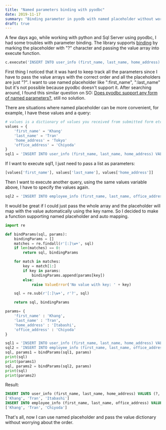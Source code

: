 ```yaml
---
title: "Named parameters binding with pyodbc"
date: 2019-11-17
summary: "Binding parameter in pyodb with named placeholder without worrying about order"
draft: true
---
```


A few days ago, while working with python and Sql Server using pyodbc, I had some troubles with parameter binding. The library supports [binding](https://github.com/mkleehammer/pyodbc/wiki/Binding-Parameters) by marking the placeholder with "?" character and passing the value array into execute function.
```Python
c.execute('INSERT INTO user_info (first_name, last_name, home_address) VALUES (?, ?, ?)', [first_name, last_name, home_address])
```
First thing I noticed that it was hard to keep track all the parameters since I have to pass the value arrays with the correct order and all the placeholders are just "?". I want to use named placeholder like ":first_name", ":last_name" but it's not possible because pyodbc doesn't support it. After searching around, I found this similar question on SO: [Does pyodbc support any form of named parameters?](https://stackoverflow.com/questions/32748982/does-pyodbc-support-any-form-of-named-parameters), still no solution.


There are situations where named placeholder can be more convenient, for example, I have these values and a query:
```Python
# values is a dictionary of values you received from submitted form etc
values = {
    'first_name' = 'Khang'
    'last_name' = 'Tran'
    'home_address' = 'Tokyo'
    'office_address' = 'Chiyoda'
}
sql1 = 'INSERT INTO user_info (first_name, last_name, home_address) VALUES (?, ?, ?)'
```
If I want to execute sql1, I just need to pass a list as parameters:
```Python
[values['first_name'], values['last_name'], values['home_address']]
```
Then I want to execute another query, using the same values variable above, I have to specify the values again.
```Python
sql2 = 'INSERT INTO employee_info (first_name, last_name, office_address) VALUES (?, ?, ?)'
```
It would be great if I could just pass the whole array and the placeholder will map with the value automatically using the key name.
So I decided to make a function supporting named placeholder and auto mapping.
```Python
import re

def bindParams(sql, params):
    bindingParams = []
    matches = re.findall(r'[:]\w+', sql)
    if len(matches) == 0:
        return sql, bindingParams

    for match in matches:
        key = match[1:]
        if key in params:
            bindingParams.append(params[key])
        else:
            raise ValueError('No value with key: ' + key)

    sql = re.sub(r'[:]\w+', r'?', sql)

    return sql, bindingParams

params= {
    'first_name' : 'Khang',
    'last_name' : 'Tran',
    'home_address' : 'Itabashi',
    'office_address' : 'Chiyoda'
}

sql1 = 'INSERT INTO user_info (first_name, last_name, home_address) VALUES (:first_name, :last_name, :home_address)'
sql2 = 'INSERT INTO employee_info (first_name, last_name, office_address) VALUES (:first_name, :last_name, :office_address)'
sql, params1 = bindParams(sql1, params)
print(sql)
print(params1)
sql, params2 = bindParams(sql2, params)
print(sql)
print(params2)
```
Result:
```SQL
INSERT INTO user_info (first_name, last_name, home_address) VALUES (?, ?, ?)
['Khang', 'Tran', 'Itabashi']
INSERT INTO employee_info (first_name, last_name, office_address) VALUES (?, ?, ?)
['Khang', 'Tran', 'Chiyoda']
```
That's all, now I can use named placeholder and pass the value dictionary without worrying about the order.